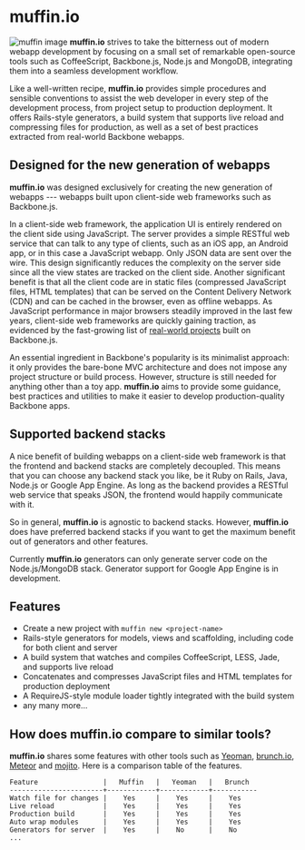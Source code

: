 # muffin.io

![muffin image](https://secure.gravatar.com/avatar/e422d31c03da8d8db685dde4a350eb3d?s=60) **muffin.io** strives to take the bitterness out of modern webapp development by focusing on a small set of remarkable open-source tools such as CoffeeScript, Backbone.js, Node.js and MongoDB, integrating them into a seamless development workflow.

Like a well-written recipe, **muffin.io** provides simple procedures and sensible conventions to assist the web developer in every step of the development process, from project setup to production deployment. It offers Rails-style generators, a build system that supports live reload and compressing files for production, as well as a set of best practices extracted from real-world Backbone webapps.

## Designed for the new generation of webapps

**muffin.io** was designed exclusively for creating the new generation of webapps --- webapps built upon client-side web frameworks such as Backbone.js.

In a client-side web framework, the application UI is entirely rendered on the client side using JavaScript. The server provides a simple RESTful web service that can talk to any type of clients, such as an iOS app, an Android app, or in this case a JavaScript webapp. Only JSON data are sent over the wire. This design significantly reduces the complexity on the server side since all the view states are tracked on the client side. Another significant benefit is that all the client code are in static files (compressed JavaScript files, HTML templates) that can be served on the Content Delivery Network (CDN) and can be cached in the browser, even as offline webapps. As JavaScript performance in major browsers steadily improved in the last few years, client-side web frameworks are quickly gaining traction, as evidenced by the fast-growing list of [real-world projects](http://backbonejs.org/#examples) built on Backbone.js.

An essential ingredient in Backbone's popularity is its minimalist approach: it only provides the bare-bone MVC architecture and does not impose any project structure or build process. However, structure is still needed for anything other than a toy app. **muffin.io** aims to provide some guidance, best practices and utilities to make it easier to develop production-quality Backbone apps.

## Supported backend stacks

A nice benefit of building webapps on a client-side web framework is that the frontend and backend stacks are completely decoupled. This means that you can choose any backend stack you like, be it Ruby on Rails, Java, Node.js or Google App Engine. As long as the backend provides a RESTful web service that speaks JSON, the frontend would happily communicate with it.

So in general, **muffin.io** is agnostic to backend stacks. However, **muffin.io** does have preferred backend stacks if you want to get the maximum benefit out of generators and other features.

Currently **muffin.io** generators can only generate server code on the Node.js/MongoDB stack. Generator support for Google App Engine is in development.

## Features

* Create a new project with `muffin new <project-name>`
* Rails-style generators for models, views and scaffolding, including code for both client and server
* A build system that watches and compiles CoffeeScript, LESS, Jade, and supports live reload
* Concatenates and compresses JavaScript files and HTML templates for production deployment
* A RequireJS-style module loader tightly integrated with the build system
* any many more...

## How does muffin.io compare to similar tools?

**muffin.io** shares some features with other tools such as [Yeoman](http://yeoman.io), [brunch.io](http://brunch.io/), [Meteor](http://meteor.com/) and [mojito](http://developer.yahoo.com/cocktails/mojito/). Here is a comparison table of the features.


    Feature                |   Muffin   |   Yeoman   |   Brunch  
    -----------------------+------------+------------+-----------
    Watch file for changes |    Yes     |    Yes     |    Yes
    Live reload            |    Yes     |    Yes     |    Yes
    Production build       |    Yes     |    Yes     |    Yes
    Auto wrap modules      |    Yes     |    Yes     |    Yes
    Generators for server  |    Yes     |    No      |    No
    ...


